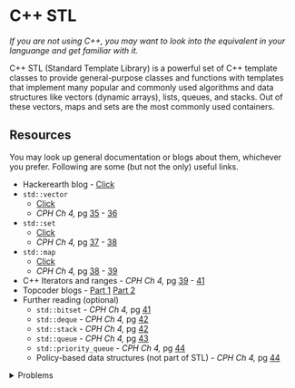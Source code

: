 # C++ STL
*If you are not using C++, you may want to look into the equivalent in your languange and get familiar with it.*

C++ STL (Standard Template Library) is a powerful set of C++ template classes to provide general-purpose classes and functions with templates that implement many popular and commonly used algorithms and data structures like vectors (dynamic arrays), lists, queues, and stacks. Out of these vectors, maps and sets are the most commonly used containers.

## Resources
You may look up general documentation or blogs about them, whichever you prefer. Following are some (but not the only) useful links.
* Hackerearth blog - [Click](https://www.hackerearth.com/practice/notes/standard-template-library/)
* `std::vector`
    * [Click](https://www.studytonight.com/cpp/stl/stl-container-vector)
    * *CPH Ch 4,* pg [35](https://cses.fi/book/book.pdf#page=45) - [36](https://cses.fi/book/book.pdf#page=46)
* `std::set`
    * [Click](https://www.geeksforgeeks.org/set-in-cpp-stl/)
    * *CPH Ch 4,* pg [37](https://cses.fi/book/book.pdf#page=47) - [38](https://cses.fi/book/book.pdf#page=48)
* `std::map`
    * [Click](https://www.javatpoint.com/post/cpp-map)
    * *CPH Ch 4,* pg [38](https://cses.fi/book/book.pdf#page=48) - [39](https://cses.fi/book/book.pdf#page=49)
* C++ Iterators and ranges - *CPH Ch 4,* pg [39](https://cses.fi/book/book.pdf#page=49) - [41](https://cses.fi/book/book.pdf#page=51)
* Topcoder blogs - [Part 1](https://www.topcoder.com/thrive/articles/Power%20up%20C++%20with%20the%20Standard%20Template%20Library%20Part%20One) [Part 2](https://www.topcoder.com/thrive/articles/Power%20up%20C++%20with%20the%20Standard%20Template%20Library%20Part%20Two)
* Further reading (optional)
    * `std::bitset` - *CPH Ch 4,* pg [41](https://cses.fi/book/book.pdf#page=51)
    * `std::deque` - *CPH Ch 4,* pg [42](https://cses.fi/book/book.pdf#page=52)
    * `std::stack` - *CPH Ch 4,* pg [42](https://cses.fi/book/book.pdf#page=52)
    * `std::queue` - *CPH Ch 4,* pg [43](https://cses.fi/book/book.pdf#page=53)
    * `std::priority_queue` - *CPH Ch 4,* pg [44](https://cses.fi/book/book.pdf#page=54)
    * Policy-based data structures (not part of STL) - *CPH Ch 4,* pg [44](https://cses.fi/book/book.pdf#page=54)

<details>
<summary>Problems</summary>
<ul>
    <li><a href="https://hackerrank.com/domains/cpp/stl">Hackerrank STL</a></li>
    <li><a href="https://www.hackerrank.com/domains/cpp?filters%5Bsubdomains%5D%5B%5D=stl">Hello world vector</a></li>
    <li><a href="https://www.hackerrank.com/challenges/cpp-sets/problem">Hello world set</a></li>
    <li><a href="https://www.hackerearth.com/practice/data-structures/trees/binary-search-tree/practice-problems/algorithm/monk-and-his-friends/">Hackerearth - Monk and his Friends</a></li>
    <li><a href="https://codeforces.com/contest/4/problem/C">CF 4 C</a></li>
    <li><a href="https://codeforces.com/contest/525/problem/A">CF 525 A</a></li>
    <li><a href="https://codeforces.com/contest/1520/problem/D">CF 1520 D</a></li>
    <li><a href="https://codeforces.com/problemset/problem/782/A">CF 782 A</a></li>
</ul>
</details>

